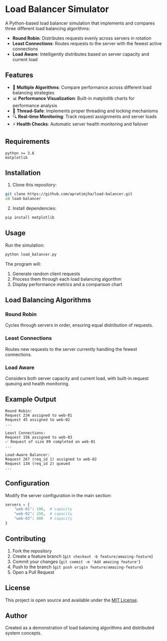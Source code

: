 # Load Balancer Simulator

A Python-based load balancer simulation that implements and compares three different load balancing algorithms:

- **Round Robin**: Distributes requests evenly across servers in rotation
- **Least Connections**: Routes requests to the server with the fewest active connections  
- **Load Aware**: Intelligently distributes based on server capacity and current load

## Features

- 🔄 **Multiple Algorithms**: Compare performance across different load balancing strategies
- 📊 **Performance Visualization**: Built-in matplotlib charts for performance analysis
- 🧵 **Thread-Safe**: Implements proper threading and locking mechanisms
- 🔍 **Real-time Monitoring**: Track request assignments and server loads
- ⚡ **Health Checks**: Automatic server health monitoring and failover

## Requirements

```
python >= 3.6
matplotlib
```

## Installation

1. Clone this repository:
```bash
git clone https://github.com/apratimjha/load-balancer.git
cd load-balancer
```

2. Install dependencies:
```bash
pip install matplotlib
```

## Usage

Run the simulation:
```bash
python load_balancer.py
```

The program will:
1. Generate random client requests
2. Process them through each load balancing algorithm
3. Display performance metrics and a comparison chart

## Load Balancing Algorithms

### Round Robin
Cycles through servers in order, ensuring equal distribution of requests.

### Least Connections
Routes new requests to the server currently handling the fewest connections.

### Load Aware
Considers both server capacity and current load, with built-in request queuing and health monitoring.

## Example Output

```
Round Robin:
Request 234 assigned to web-01
Request 45 assigned to web-02
...

Least Connections:
Request 156 assigned to web-03
✅ Request of size 89 completed on web-01
...

Load-Aware Balancer:
Request 267 (req_id 1) assigned to web-02
Request 134 (req_id 2) queued
...
```

## Configuration

Modify the server configuration in the main section:
```python
servers = {
    "web-01": 100,  # capacity
    "web-02": 150,  # capacity
    "web-03": 400   # capacity
}
```

## Contributing

1. Fork the repository
2. Create a feature branch (`git checkout -b feature/amazing-feature`)
3. Commit your changes (`git commit -m 'Add amazing feature'`)
4. Push to the branch (`git push origin feature/amazing-feature`)
5. Open a Pull Request

## License

This project is open source and available under the [MIT License](LICENSE).

## Author

Created as a demonstration of load balancing algorithms and distributed system concepts.
